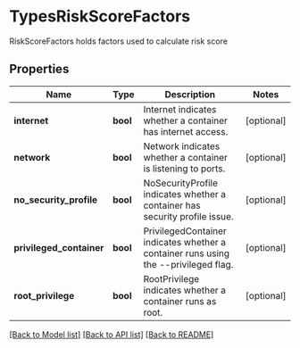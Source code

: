 # TypesRiskScoreFactors

RiskScoreFactors holds factors used to calculate risk score

## Properties
Name | Type | Description | Notes
------------ | ------------- | ------------- | -------------
**internet** | **bool** | Internet indicates whether a container has internet access.  | [optional] 
**network** | **bool** | Network indicates whether a container is listening to ports.  | [optional] 
**no_security_profile** | **bool** | NoSecurityProfile indicates whether a container has security profile issue.  | [optional] 
**privileged_container** | **bool** | PrivilegedContainer indicates whether a container runs using the --privileged flag.  | [optional] 
**root_privilege** | **bool** | RootPrivilege indicates whether a container runs as root.  | [optional] 

[[Back to Model list]](../README.md#documentation-for-models) [[Back to API list]](../README.md#documentation-for-api-endpoints) [[Back to README]](../README.md)


